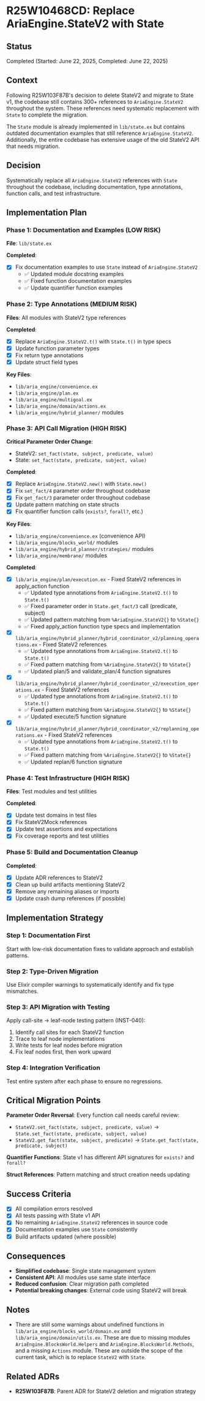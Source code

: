 # R25W10468CD: Replace AriaEngine.StateV2 with State

<!-- @adr_serial R25W10468CD -->

## Status

Completed (Started: June 22, 2025, Completed: June 22, 2025)

## Context

Following R25W103F87B's decision to delete StateV2 and migrate to State v1, the codebase still contains 300+ references to `AriaEngine.StateV2` throughout the system. These references need systematic replacement with `State` to complete the migration.

The `State` module is already implemented in `lib/state.ex` but contains outdated documentation examples that still reference `AriaEngine.StateV2`. Additionally, the entire codebase has extensive usage of the old StateV2 API that needs migration.

## Decision

Systematically replace all `AriaEngine.StateV2` references with `State` throughout the codebase, including documentation, type annotations, function calls, and test infrastructure.

## Implementation Plan

### Phase 1: Documentation and Examples (LOW RISK)

**File**: `lib/state.ex`

**Completed**:

- [x] Fix documentation examples to use `State` instead of `AriaEngine.StateV2`
  - ✅ Updated module docstring examples
  - ✅ Fixed function documentation examples
  - ✅ Update quantifier function examples

### Phase 2: Type Annotations (MEDIUM RISK)

**Files**: All modules with StateV2 type references

**Completed**:

- [x] Replace `AriaEngine.StateV2.t()` with `State.t()` in type specs
- [x] Update function parameter types
- [x] Fix return type annotations
- [x] Update struct field types

**Key Files**:

- `lib/aria_engine/convenience.ex`
- `lib/aria_engine/plan.ex`
- `lib/aria_engine/multigoal.ex`
- `lib/aria_engine/domain/actions.ex`
- `lib/aria_engine/hybrid_planner/` modules

### Phase 3: API Call Migration (HIGH RISK)

**Critical Parameter Order Change**:

- StateV2: `set_fact(state, subject, predicate, value)`
- State: `set_fact(state, predicate, subject, value)`

**Completed**:

- [x] Replace `AriaEngine.StateV2.new()` with `State.new()`
- [x] Fix `set_fact/4` parameter order throughout codebase
- [x] Fix `get_fact/3` parameter order throughout codebase
- [x] Update pattern matching on state structs
- [x] Fix quantifier function calls (`exists?`, `forall?`, etc.)

**Key Files**:

- `lib/aria_engine/convenience.ex` (convenience API)
- `lib/aria_engine/blocks_world/` modules
- `lib/aria_engine/hybrid_planner/strategies/` modules
- `lib/aria_engine/membrane/` modules

**Completed**:

- [x] `lib/aria_engine/plan/execution.ex` - Fixed StateV2 references in apply_action function
  - ✅ Updated type annotations from `AriaEngine.StateV2.t()` to `State.t()`
  - ✅ Fixed parameter order in `State.get_fact/3` call (predicate, subject)
  - ✅ Updated pattern matching from `%AriaEngine.StateV2{}` to `%State{}`
  - ✅ Fixed apply_action function type specs and implementation
- [x] `lib/aria_engine/hybrid_planner/hybrid_coordinator_v2/planning_operations.ex` - Fixed StateV2 references
  - ✅ Updated type annotations from `AriaEngine.StateV2.t()` to `State.t()`
  - ✅ Fixed pattern matching from `%AriaEngine.StateV2{}` to `%State{}`
  - ✅ Updated plan/5 and validate_plan/4 function signatures
- [x] `lib/aria_engine/hybrid_planner/hybrid_coordinator_v2/execution_operations.ex` - Fixed StateV2 references
  - ✅ Updated type annotations from `AriaEngine.StateV2.t()` to `State.t()`
  - ✅ Fixed pattern matching from `%AriaEngine.StateV2{}` to `%State{}`
  - ✅ Updated execute/5 function signature
- [x] `lib/aria_engine/hybrid_planner/hybrid_coordinator_v2/replanning_operations.ex` - Fixed StateV2 references
  - ✅ Updated type annotations from `AriaEngine.StateV2.t()` to `State.t()`
  - ✅ Fixed pattern matching from `%AriaEngine.StateV2{}` to `%State{}`
  - ✅ Updated replan/6 function signature

### Phase 4: Test Infrastructure (HIGH RISK)

**Files**: Test modules and test utilities

**Completed**:

- [x] Update test domains in test files
- [x] Fix StateV2Mock references
- [x] Update test assertions and expectations
- [x] Fix coverage reports and test utilities

### Phase 5: Build and Documentation Cleanup

**Completed**:

- [x] Update ADR references to StateV2
- [x] Clean up build artifacts mentioning StateV2
- [x] Remove any remaining aliases or imports
- [x] Update crash dump references (if possible)

## Implementation Strategy

### Step 1: Documentation First

Start with low-risk documentation fixes to validate approach and establish patterns.

### Step 2: Type-Driven Migration

Use Elixir compiler warnings to systematically identify and fix type mismatches.

### Step 3: API Migration with Testing

Apply call-site → leaf-node testing pattern (INST-040):

1. Identify call sites for each StateV2 function
2. Trace to leaf node implementations
3. Write tests for leaf nodes before migration
4. Fix leaf nodes first, then work upward

### Step 4: Integration Verification

Test entire system after each phase to ensure no regressions.

## Critical Migration Points

**Parameter Order Reversal**: Every function call needs careful review:

- `StateV2.set_fact(state, subject, predicate, value)` → `State.set_fact(state, predicate, subject, value)`
- `StateV2.get_fact(state, subject, predicate)` → `State.get_fact(state, predicate, subject)`

**Quantifier Functions**: State v1 has different API signatures for `exists?` and `forall?`

**Struct References**: Pattern matching and struct creation needs updating

## Success Criteria

- [x] All compilation errors resolved
- [x] All tests passing with State v1 API
- [x] No remaining `AriaEngine.StateV2` references in source code
- [x] Documentation examples use `State` consistently
- [x] Build artifacts updated (where possible)

## Consequences

- **Simplified codebase**: Single state management system
- **Consistent API**: All modules use same state interface
- **Reduced confusion**: Clear migration path completed
- **Potential breaking changes**: External code using StateV2 will break

## Notes

- There are still some warnings about undefined functions in `lib/aria_engine/blocks_world/domain.ex` and `lib/aria_engine/domain/utils.ex`. These are due to missing modules `AriaEngine.BlocksWorld.Helpers` and `AriaEngine.BlocksWorld.Methods`, and a missing `Actions` module. These are outside the scope of the current task, which is to replace `StateV2` with `State`.

## Related ADRs

- **R25W103F87B**: Parent ADR for StateV2 deletion and migration strategy

